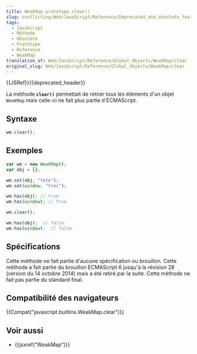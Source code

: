 ```yaml
---
title: WeakMap.prototype.clear()
slug: conflicting/Web/JavaScript/Reference/Deprecated_and_obsolete_features
tags:
  - JavaScript
  - Méthode
  - Obsolete
  - Prototype
  - Reference
  - WeakMap
translation_of: Web/JavaScript/Reference/Global_Objects/WeakMap/clear
original_slug: Web/JavaScript/Reference/Global_Objects/WeakMap/clear
---
```

{{JSRef}}{{deprecated_header}}

La méthode **`clear()`** permettait de retirer tous les éléments d'un objet `WeakMap` mais celle-ci ne fait plus partie d'ECMAScript.

## Syntaxe

```js
wm.clear();
```

## Exemples

```js
var wm = new WeakMap();
var obj = {};

wm.set(obj, "toto");
wm.set(window, "truc");

wm.has(obj); // true
wm.has(window); // true

wm.clear();

wm.has(obj);  // false
wm.has(window);  // false
```

## Spécifications

Cette méthode ne fait partie d'aucune spécification ou brouillon. Cette méthode a fait partie du brouillon ECMAScript 6 jusqu'à la révision 28 (version du 14 octobre 2014) mais a été retiré par la suite. Cette méthode ne fait pas partie du standard final.

## Compatibilité des navigateurs

{{Compat("javascript.builtins.WeakMap.clear")}}

## Voir aussi

- {{jsxref("WeakMap")}}
